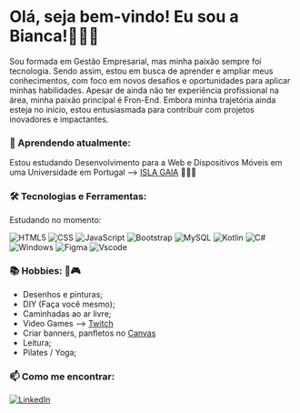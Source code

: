 # Olá, seja bem-vindo! Eu sou a Bianca!🙋🏽‍♀️

Sou formada em Gestão Empresarial, mas minha paixão sempre foi tecnologia. Sendo assim, estou em busca de aprender e ampliar meus conhecimentos, com foco em novos desafios e oportunidades para aplicar minhas habilidades.
Apesar de ainda não ter experiência profissional na área, minha paixão principal é Fron-End. Embora minha trajetória ainda esteja no início, estou entusiasmada para contribuir com projetos inovadores e impactantes.

### 🌱 Aprendendo atualmente:

Estou estudando Desenvolvimento para a Web e Dispositivos Móveis em uma Universidade em Portugal -->
[ISLA GAIA](https://www.islagaia.pt/pt/ensino/mestrados/658-engenharia-de-tecnologias-e-sistemas-web-novo.html) 👩🏽‍💻

### 🛠️ Tecnologias e Ferramentas:

Estudando no momento:

![HTML5](https://img.shields.io/badge/HTML5-E34F26?style=for-the-badge&logo=html5&logoColor=white)
![CSS](https://img.shields.io/badge/CSS-1572B6?style=for-the-badge&logo=css3&logoColor=white)
![JavaScript](https://img.shields.io/badge/javascript-%23323330.svg?style=for-the-badge&logo=javascript&logoColor=%23F7DF1E)
![Bootstrap](https://img.shields.io/badge/-bootstrap-0D1117?style=for-the-badge&logo=bootstrap&labelColor=0D119)
![MySQL](https://img.shields.io/badge/MySQL-00000F?style=for-the-badge&logo=mysql&logoColor=white)
![Kotlin](https://img.shields.io/badge/Kotlin-0095D5?&style=for-the-badge&logo=kotlin&logoColor=white)
![C#](https://img.shields.io/badge/C%23-239120?style=for-the-badge&logo=c-sharp&logoColor=white)
![Windows](https://img.shields.io/badge/Windows-000?style=for-the-badge&logo=windows&logoColor=2CA5E0)
![Figma](https://img.shields.io/badge/figma-%23F24E3.svg?style=for-the-badge&logo=figma&logoColor=white)
![Vscode](https://img.shields.io/badge/Vscode-007ACC?style=for-the-badge&logo=visual-studio-code&logoColor=white)

### 📚 Hobbies: 🎨🎮

- Desenhos e pinturas;
- DIY (Faça você mesmo);
- Caminhadas ao ar livre;
- Video Games --> [Twitch](https://www.twitch.tv/biancamaiara)
- Criar banners, panfletos no [Canvas](https://www.canva.com/)
- Leitura;
- Pilates / Yoga;

### 📫 Como me encontrar:

[![LinkedIn](https://img.shields.io/badge/LinkedIn-0077B5?style=for-the-badge&logo=linkedin&logoColor=white)](https://www.linkedin.com/in/biancamaiara/)
